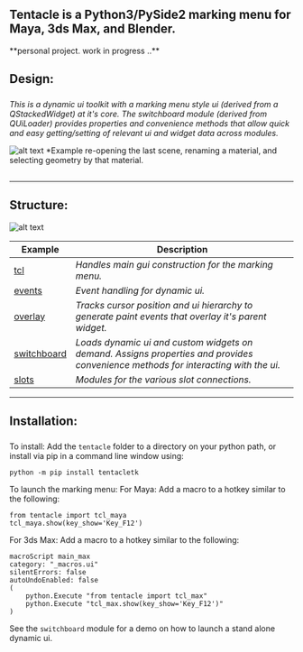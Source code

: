 ## Tentacle is a Python3/PySide2 marking menu for Maya, 3ds Max, and Blender.

\*\*personal project. work in progress ..\*\*

## Design:

##### 

*This is a dynamic ui toolkit with a marking menu style ui (derived from a QStackedWidget) at it's core. The switchboard module (derived from QUiLoader) provides properties and convenience methods that allow quick and easy getting/setting of relevant ui and widget data across modules.*

![alt text](https://raw.githubusercontent.com/m3trik/tentacle/master/docs/toolkit_demo.gif) \*Example re-opening the last scene, renaming a material, and selecting geometry by that material.

## 

---

## Structure:

![alt text](https://raw.githubusercontent.com/m3trik/tentacle/master/docs/dependancy_graph.jpg)


Example | Description
------- | -------
[tcl](https://github.com/m3trik/tentacle/blob/main/tentacle/tcl.py) | *Handles main gui construction for the marking menu.*
[events](https://github.com/m3trik/uitk/blob/main/uitk/events.py) | *Event handling for dynamic ui.*
[overlay](https://github.com/m3trik/tentacle/blob/main/tentacle/overlay.py) | *Tracks cursor position and ui hierarchy to generate paint events that overlay it's parent widget.*
[switchboard](https://github.com/m3trik/uitk/blob/main/uitk/switchboard.py) | *Loads dynamic ui and custom widgets on demand. Assigns properties and provides convenience methods for interacting with the ui.*
[slots](https://github.com/m3trik/tentacle/blob/main/tentacle/slots) | *Modules for the various slot connections.*

---

## Installation:

#####

To install:
Add the `tentacle` folder to a directory on your python path, or
install via pip in a command line window using:
```
python -m pip install tentacletk
```

To launch the marking menu:
For Maya:
Add a macro to a hotkey similar to the following:
```
from tentacle import tcl_maya
tcl_maya.show(key_show='Key_F12')
```

For 3ds Max:
Add a macro to a hotkey similar to the following:
```
macroScript main_max
category: "_macros.ui"
silentErrors: false
autoUndoEnabled: false
(
	python.Execute "from tentacle import tcl_max"
	python.Execute "tcl_max.show(key_show='Key_F12')"
)
```

See the `switchboard` module for a demo on how to launch a stand alone dynamic ui.
